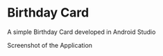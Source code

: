 # Birthday Card
 A simple Birthday Card developed in Android Studio
 
 Screenshot of the Application
 
